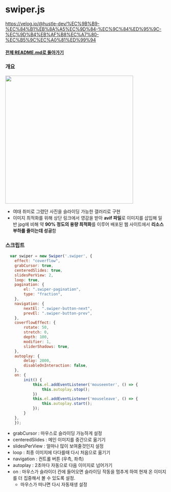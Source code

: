 # swiper.js

https://velog.io/@hustle-dev/%EC%9B%B9-%EC%84%B1%EB%8A%A5%EC%9D%84-%EC%9C%84%ED%95%9C-%EC%9D%B4%EB%AF%B8%EC%A7%80-%EC%B5%9C%EC%A0%81%ED%99%94

#### [전체 README.md로 돌아가기](../../../포트폴리오/README.md)

### 개요
<img src="https://media.giphy.com/media/MXjuiYv3Gco8EgvDse/giphy-downsized-large.gif" width="400px">

* 여태 취미로 그렸던 사진을 슬라이딩 가능한 갤러리로 구현
* 이미지 최적화를 위해 상단 링크에서 영감을 받아 **avif 파일**로 이미지를 삽입해 일반 jpg에 비해 약 **90% 정도의 용량 최적화**를 이루어 배포된 웹 사이트에서 **리소스 부하를 줄이는데 성공**함 



### 스크립트
```js
  var swiper = new Swiper('.swiper', {
    effect: "coverflow",
    grabCursor: true,
    centeredSlides: true,
    slidesPerView: 2,
    loop: true,
    pagination: {
        el: ".swiper-pagination",
        type: "fraction",
    },
    navigation: {
        nextEl: ".swiper-button-next",
        prevEl: ".swiper-button-prev",
    },
    coverflowEffect: {
        rotate: 50,
        stretch: 0,
        depth: 100,
        modifier: 1,
        sliderShadows: true,
    },
    autoplay: {
        delay: 2000,
        disableOnInteraction: false,
    },
    on: {
        init() {
            this.el.addEventListener('mouseenter', () => {
                this.autoplay.stop();
            })
            this.el.addEventListener('mouseleave', () => {
                this.autoplay.start();
            });
        }
    },
    });
```

* grabCursor : 마우스로 슬라이딩 가능하게 설정
* centeredSlides : 메인 이미지를 중간으로 옮기기 
* slidesPerView : 얼마나 많이 보여줄것인지 설정
* loop : 최종 이미지에 다다를때 다시 처음으로 옮기기
* navigation : 컨트롤 버튼 (우측, 좌측)
* autoplay : 2초마다 자동으로 다음 이미지로 넘어가기
* on : 마우스가 슬라이더 칸에 들어오면 슬라이딩 작동을 멈추게 하여 현재 온 이미지를 더 집중해서 볼 수 있도록 설정.
  * 마우스가 떠나면 다시 자동재생 설정 